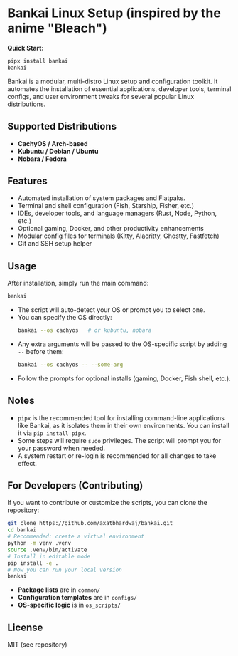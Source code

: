 # Bankai Linux Setup (inspired by the anime "Bleach")

**Quick Start:**
```bash
pipx install bankai
bankai
```

Bankai is a modular, multi-distro Linux setup and configuration toolkit. It automates the installation of essential applications, developer tools, terminal configs, and user environment tweaks for several popular Linux distributions.

## Supported Distributions
- **CachyOS / Arch-based**
- **Kubuntu / Debian / Ubuntu**
- **Nobara / Fedora**

## Features
- Automated installation of system packages and Flatpaks.
- Terminal and shell configuration (Fish, Starship, Fisher, etc.)
- IDEs, developer tools, and language managers (Rust, Node, Python, etc.)
- Optional gaming, Docker, and other productivity enhancements
- Modular config files for terminals (Kitty, Alacritty, Ghostty, Fastfetch)
- Git and SSH setup helper

## Usage
After installation, simply run the main command:
```bash
bankai
```
- The script will auto-detect your OS or prompt you to select one.
- You can specify the OS directly:
  ```bash
  bankai --os cachyos   # or kubuntu, nobara
  ```
- Any extra arguments will be passed to the OS-specific script by adding `--` before them:
  ```bash
  bankai --os cachyos -- --some-arg
  ```
- Follow the prompts for optional installs (gaming, Docker, Fish shell, etc.).

## Notes
- `pipx` is the recommended tool for installing command-line applications like Bankai, as it isolates them in their own environments. You can install it via `pip install pipx`.
- Some steps will require `sudo` privileges. The script will prompt you for your password when needed.
- A system restart or re-login is recommended for all changes to take effect.

## For Developers (Contributing)

If you want to contribute or customize the scripts, you can clone the repository:
```bash
git clone https://github.com/axatbhardwaj/bankai.git
cd bankai
# Recommended: create a virtual environment
python -m venv .venv
source .venv/bin/activate
# Install in editable mode
pip install -e .
# Now you can run your local version
bankai
```

- **Package lists** are in `common/`
- **Configuration templates** are in `configs/`
- **OS-specific logic** is in `os_scripts/`


## License
MIT (see repository) 